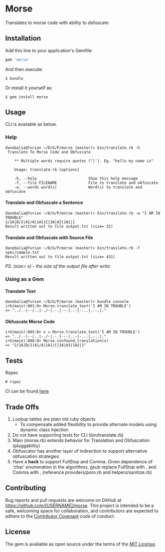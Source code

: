 # Morse

Translates to morse code with ability to obfuscate

## Installation

Add this line to your application's Gemfile:

```ruby
gem 'morse'
```

And then execute:

    $ bundle

Or install it yourself as:

    $ gem install morse

## Usage

CLI is available as below.

### Help

```
danebalia@furian ~/D/G/P/morse (master)> bin/translate.rb -h
 Translate To Morse Code and Obfuscate

    ** Multiple words require quotes ("|'). Eg. "hello my name is"

    Usage: translate.rb [options]

    -h, --help                       Show this help message
    -f, --file FILENAME              File to translate and obfuscate
    -w, --words word(s)              Word(s) to translate and obfuscate
```

#### Translate and Obfuscate a Sentence
```
danebalia@furian ~/D/G/P/morse (master)> bin/translate.rb -w "I AM IN TROUBLE"
2/1A|B/2|A1/A|1A1|C|2A|A3|1A2|1
Result written out to file output.txt (size= 32)
```

#### Translate and Obfuscate with Source File
```
danebalia@furian ~/D/G/P/morse (master)> bin/translate.rb -f spec/sample.txt
Result written out to file output.txt (size= 431)
```
*PS. (size= x) - the size of the output file after write*

### Using as a Gem

#### Translate Text

```
danebalia@furian ~/D/G/P/morse (master)> bundle console
irb(main):001:0> Morse.translate_text('I AM IN TROUBLE')
=> "../.-|--/..|-./-|.-.|---|..-|-...|.-..|."
```

#### Obfuscate Morse Code

```
irb(main):005:0> x = Morse.translate_text('I AM IN TROUBLE')
=> "../.-|--/..|-./-|.-.|---|..-|-...|.-..|."
irb(main):006:0> Morse.confound_translation(x)
=> "2/1A|B/2|A1/A|1A1|C|2A|A3|1A2|1"
```

## Tests

Rspec

```
# rspec
```

CI can be found [here](https://travis-ci.org/daneb/morse)

## Trade Offs
1. Lookup tables are plain old ruby objects 
    - To compensate added flexibility to provide alternate models using dynamic class injection
2. Do not have supporting tests for CLI (bin/translate.rb)
3. Main (morse.rb) extends behavior for Translation and Obfuscation (pluggability)
4. Obfuscator has another layer of indirection to support alternative obfuscation strategies
6. Have a **hack** to support FullStop and Comma. Given dependence of 'char' enumeration in the algorithms, gsub replace FullStop with . and Comma with , (reference providers/poro.rb and helpers/sanitize.rb)

## Contributing

Bug reports and pull requests are welcome on GitHub at https://github.com/[USERNAME]/morse. This project is intended to be a safe, welcoming space for collaboration, and contributors are expected to adhere to the [Contributor Covenant](http://contributor-covenant.org) code of conduct.


## License

The gem is available as open source under the terms of the [MIT License](http://opensource.org/licenses/MIT).

